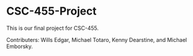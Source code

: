 # CSC-455-Project

This is our final project for CSC-455.

Contributers: Wills Edgar, Michael Totaro, Kenny Dearstine, and Michael Emborsky.